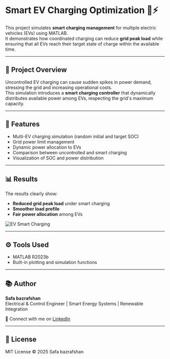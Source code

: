 # Smart EV Charging Optimization 🚗⚡

This project simulates **smart charging management** for multiple electric vehicles (EVs) using MATLAB.  
It demonstrates how coordinated charging can reduce **grid peak load** while ensuring that all EVs reach their target state of charge within the available time.

---

## 🔹 Project Overview
Uncontrolled EV charging can cause sudden spikes in power demand, stressing the grid and increasing operational costs.  
This simulation introduces a **smart charging controller** that dynamically distributes available power among EVs, respecting the grid's maximum capacity.

---

## 🧰 Features
- Multi-EV charging simulation (random initial and target SOC)
- Grid power limit management
- Dynamic power allocation to EVs
- Comparison between uncontrolled and smart charging
- Visualization of SOC and power distribution

---

## 📊 Results
The results clearly show:
- **Reduced grid peak load** under smart charging
- **Smoother load profile**
- **Fair power allocation** among EVs

![EV Smart Charging](Plots_and_Results/EV_SmartCharging_Dashboard.png)

---

## ⚙️ Tools Used
- MATLAB R2023b 
- Built-in plotting and simulation functions

---

## 📚 Author
**Safa bazrafshan**  
Electrical & Control Engineer | Smart Energy Systems | Renewable Integration  

📩 Connect with me on [LinkedIn](https://www.linkedin.com/in/safa-bazrafshan)

---

## 📄 License
MIT License © 2025 Safa bazrafshan
